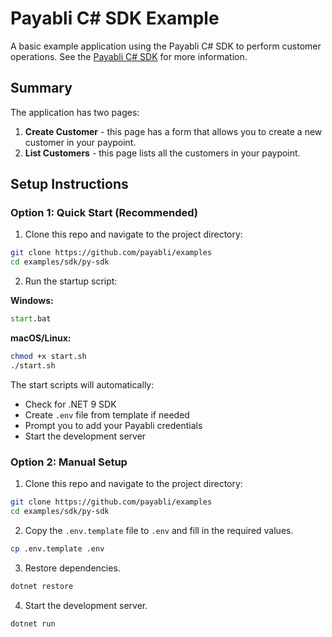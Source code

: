 # Payabli C# SDK Example

A basic example application using the Payabli C# SDK to perform customer operations.
See the [Payabli C# SDK](https://github.com/payabli/sdk-csharp) for more information.

## Summary

The application has two pages:
1. **Create Customer** - this page has a form that allows you to create a new customer in your paypoint.
2. **List Customers** - this page lists all the customers in your paypoint.

## Setup Instructions

### Option 1: Quick Start (Recommended)

1. Clone this repo and navigate to the project directory:

```bash
git clone https://github.com/payabli/examples
cd examples/sdk/py-sdk
```

2. Run the startup script:

**Windows:**
```cmd
start.bat
```

**macOS/Linux:**
```bash
chmod +x start.sh
./start.sh
```

The start scripts will automatically:
- Check for .NET 9 SDK
- Create `.env` file from template if needed
- Prompt you to add your Payabli credentials
- Start the development server

### Option 2: Manual Setup

1. Clone this repo and navigate to the project directory:

```bash
git clone https://github.com/payabli/examples
cd examples/sdk/py-sdk
```

2. Copy the `.env.template` file to `.env` and fill in the required values.

```bash
cp .env.template .env
```

3. Restore dependencies.

```bash
dotnet restore
```

4. Start the development server.

```bash
dotnet run
```
